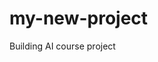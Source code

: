 # my-new-project
Building AI course project
<!-- This is the markdown template for the final project of the Building AI course, 
created by Reaktor Innovations and University of Helsinki. 

# Project Title

Final project for the Building AI course

## Summary

This AI project aims to recommend Netflix series to users based on their preferences and viewing history, enhancing their entertainment experience and helping them discover new content tailored to their interests.


## Background

With the vast amount of content available on Netflix, users often struggle to find shows that match their tastes. This project addresses the common problem of decision fatigue and the overwhelming choices users face when selecting what to watch. By leveraging AI algorithms, personalized recommendations can be generated, increasing user satisfaction and engagement.

- Decision fatigue in selecting Netflix series
- Overwhelming choices leading to indecision
- Personalized recommendations improving user satisfaction

## How is it used?

Users provide input regarding their preferences, such as genres they enjoy, favorite shows, or ratings of previously watched series. The AI algorithms analyze this data along with Netflix's extensive content library to generate tailored recommendations. Users can explore suggested series and choose the ones that interest them.

Images will make your README look nice!

Code examples:
import pandas as pd
from sklearn.metrics.pairwise import cosine_similarity

ratings_data = {
    'User': ['User1', 'User2', 'User3', 'User4'],
    'Stranger Things': [5, 4, 0, 4],
    'The Crown': [4, 5, 3, 0],
    'Breaking Bad': [0, 4, 5, 5],
    'Narcos': [3, 0, 4, 3],
    # Add more series and ratings as needed
}

ratings_df = pd.DataFrame(ratings_data)
cosine_sim = cosine_similarity(ratings_df.drop('User', axis=1))

def get_recommendations(user):
    user_index = ratings_df[ratings_df['User'] == user].index[0]
    sim_scores = list(enumerate(cosine_sim[user_index]))
    sim_scores = sorted(sim_scores, key=lambda x: x[1], reverse=True)
    sim_scores = sim_scores[1:]  # Exclude self
    similar_users = [i[0] for i in sim_scores]

    recommendations = []
    for user_index in similar_users:
        for series, rating in ratings_df.drop('User', axis=1).iloc[user_index].items():
            if rating > 3 and ratings_df.iloc[user_index][series] == 0:
                recommendations.append(series)
    return recommendations[:5]  # Return top 5 recommendations

user = 'User1'
recommended_series = get_recommendations(user)
print(f"Recommended series for {user}: {recommended_series}")



## Data sources and AI methods
Data sources include user profiles, viewing history, ratings, and metadata from Netflix. AI methods encompass collaborative filtering, content-based filtering, and hybrid recommendation systems. Natural language processing (NLP) techniques may be utilized to understand user preferences and show descriptions.
## Challenges

Challenges include addressing the cold start problem for new users with limited viewing history, ensuring diversity in recommendations to avoid filter bubbles, and maintaining user privacy by securely handling sensitive data.

## What next?

Future enhancements could involve incorporating real-time user feedback to continuously improve recommendations, integrating social features for sharing and discussing series with friends, and expanding to recommend content from other streaming platforms. Collaboration with Netflix and access to their API would facilitate more accurate and comprehensive recommendations. 


## Acknowledgments

This project draws inspiration from Netflix's recommendation system and research in personalized content recommendation algorithms.

